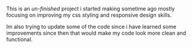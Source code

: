 This is an *un-finished* project i started making sometime ago mostly focusing on improving my css styling and responsive design skills.

Im also trying to update some of the code since i have learned some improvements since then that would make my code look more clean and functional.
